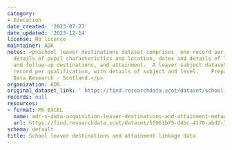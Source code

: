 ```yaml
---
category:
- Education
date_created: '2023-07-27'
date_updated: '2023-12-14'
license: No licence
maintainer: ADR
notes: <p>School leaver destinations dataset comprises  one record per pupil giving
  details of pupil characteristics and location, dates and details of leaving, initial
  and follow-up destinations, and attainment.  A leaver subject dataset gives one
  record per qualification, with details of subject and level.    Prepared by Administrative
  Data Research - Scotland.</p>
organization: ADR
original_dataset_link: ' https://find.researchdata.scot/dataset/school-leaver-destinations-and-attainment-linkage-data'
records: null
resources:
- format: MS EXCEL
  name: adr-s-data-acquisition-leaver-destinations-and-attainment-metadata
  url: https://find.researchdata.scot/dataset/5f061b75-d4bc-4170-abd2-77b40171e1a6/resource/85521f03-ad13-4d57-b89a-4171bf0392e6/download/adr-s-data-acquisition-leaver-destinations-and-attainment-metadata.xlsx
schema: default
title: School leaver destinations and attainment linkage data
---
```

